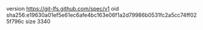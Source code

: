 version https://git-lfs.github.com/spec/v1
oid sha256:e19630a01ef5e61ec6afe4bc163e06f1a2d79986b0531fc2a5cc74ff025f796c
size 3340
